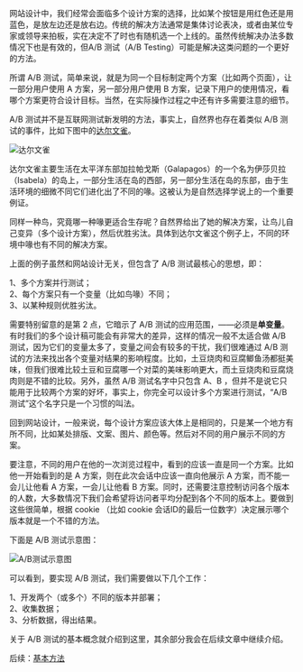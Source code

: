 网站设计中，我们经常会面临多个设计方案的选择，比如某个按钮是用红色还是用蓝色，是放左边还是放右边。传统的解决方法通常是集体讨论表决，或者由某位专家或领导来拍板，实在决定不了时也有随机选一个上线的。虽然传统解决办法多数情况下也是有效的，但A/B
测试（A/B Testing）可能是解决这类问题的一个更好的方法。

所谓 A/B
测试，简单来说，就是为同一个目标制定两个方案（比如两个页面），让一部分用户使用
A 方案，另一部分用户使用 B
方案，记录下用户的使用情况，看哪个方案更符合设计目标。当然，在实际操作过程之中还有许多需要注意的细节。

A/B 测试并不是互联网测试新发明的方法，事实上，自然界也存在着类似 A/B
测试的事件，比如下图中的[达尔文雀](http://zh.wikipedia.org/zh-cn/%E9%81%94%E7%88%BE%E6%96%87%E9%9B%80)。

![达尔文雀](http://oldj.net/uploads/files/201007/27/20100727164317_fmzjG.jpg)

达尔文雀主要生活在太平洋东部加拉帕戈斯（Galapagos）的一个名为伊莎贝拉（Isabela）的岛上，一部分生活在岛的西部，另一部分生活在岛的东部，由于生活环境的细微不同它们进化出了不同的喙。这被认为是自然选择学说上的一个重要例证。

同样一种鸟，究竟哪一种喙更适合生存呢？自然界给出了她的解决方案，让鸟儿自己变异（多个设计方案），然后优胜劣汰。具体到达尔文雀这个例子上，不同的环境中喙也有不同的解决方案。

上面的例子虽然和网站设计无关，但包含了 A/B 测试最核心的思想，即：

1、多个方案并行测试；\
 2、每个方案只有一个变量（比如鸟喙）不同；\
 3、以某种规则优胜劣汰。

需要特别留意的是第 2 点，它暗示了 A/B
测试的应用范围，——必须是**单变量**。有时我们的多个设计稿可能会有非常大的差异，这样的情况一般不太适合做
A/B 测试，因为它们的变量太多了，变量之间会有较多的干扰，我们很难通过 A/B
测试的方法来找出各个变量对结果的影响程度。比如，土豆烧肉和豆腐鲫鱼汤都挺美味，但我们很难比较土豆和豆腐哪一个对菜的美味影响更大，而土豆烧肉和豆腐烧肉则是不错的比较。另外，虽然
A/B 测试名字中只包含 A、B
，但并不是说它只能用于比较两个方案的好坏，事实上，你完全可以设计多个方案进行测试，“A/B
测试”这个名字只是一个习惯的叫法。

回到网站设计，一般来说，每个设计方案应该大体上是相同的，只是某一个地方有所不同，比如某处排版、文案、图片、颜色等。然后对不同的用户展示不同的方案。

要注意，不同的用户在他的一次浏览过程中，看到的应该一直是同一个方案。比如他一开始看到的是
A 方案，则在此次会话中应该一直向他展示 A 方案，而不能一会儿让他看 A
方案，一会儿让他看 B
方案。同时，还需要注意控制访问各个版本的人数，大多数情况下我们会希望将访问者平均分配到各个不同的版本上。要做到这些很简单，根据
cookie （比如 cookie
会话ID的最后一位数字）决定展示哪个版本就是一个不错的方法。

下面是 A/B 测试示意图：

![A/B测试示意图](http://oldj.net/uploads/files/201007/27/20100727185320_aGtSS.png)

可以看到，要实现 A/B 测试，我们需要做以下几个工作：

1、开发两个（或多个）不同的版本并部署；\
 2、收集数据；\
 3、分析数据，得出结果。

关于 A/B 测试的基本概念就介绍到这里，其余部分我会在后续文章中继续介绍。

后续：[基本方法](http://oldj.net/article/AB-Testing-method/)
